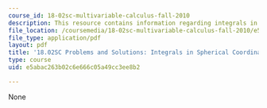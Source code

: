 ```yaml
---
course_id: 18-02sc-multivariable-calculus-fall-2010
description: This resource contains information regarding integrals in spherical coordinates.
file_location: /coursemedia/18-02sc-multivariable-calculus-fall-2010/e5abac263b02c6e666c05a49cc3ee8b2_MIT18_02SC_we_77_comb.pdf
file_type: application/pdf
layout: pdf
title: '18.02SC Problems and Solutions: Integrals in Spherical Coordinates'
type: course
uid: e5abac263b02c6e666c05a49cc3ee8b2

---
```

None